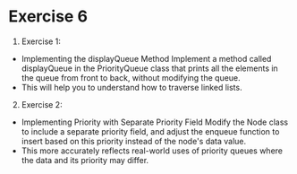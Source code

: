 # Exercise 6

1. Exercise 1: 
- Implementing the displayQueue Method Implement a method called displayQueue in the PriorityQueue class that prints all the elements in the queue from front to back, without modifying the queue. 
- This will help you to understand how to traverse linked lists.

2. Exercise 2: 
- Implementing Priority with Separate Priority Field Modify the Node class to include a separate priority field, and adjust the enqueue function to insert based on this priority instead of the node's data value. 
- This more accurately reflects real-world uses of priority queues where the data and its priority may differ.
